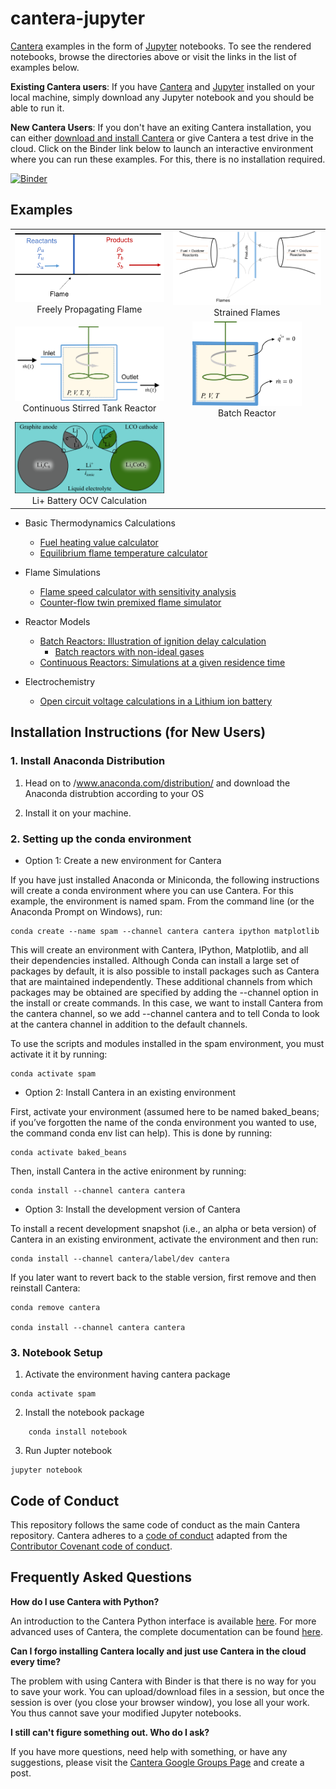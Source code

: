# cantera-jupyter

[Cantera](https://cantera.org) examples in the form of [Jupyter](http://jupyter.org)
notebooks. To see the rendered notebooks, browse the directories above or visit the
links in the list of examples below.

**Existing Cantera users**: If you have [Cantera](https://cantera.org) and
[Jupyter](http://jupyter.org) installed on your local machine, simply download
any Jupyter notebook and you should be able to run it.

**New Cantera Users**: If you don't have an exiting Cantera installation, you
can either
[download and install Cantera](https://cantera.org/install/index.html)
or give Cantera a test drive in the cloud. Click on the Binder link below to
launch an interactive environment where you can run these examples. For this,
there is no installation required.

[![Binder](http://mybinder.org/badge.svg)](http://mybinder.org:/repo/cantera/cantera-jupyter)

## Examples

<table align="center">

<tr align="center">
<td> <img src="flames/images/flameSpeed.png" width=250px> <br> Freely Propagating Flame  </td>
<td> <img src="flames/images/twinPremixedFlame.png" width=250px> <br> Strained Flames </td>
</tr>

<tr align="center">
<td> <img src="reactors/images/stirredReactorCartoon.png" width=250px> <br> Continuous Stirred Tank Reactor </td>
<td> <img src="reactors/images/batchReactor.png" width=175px> <br> Batch Reactor </td>
</tr>

<tr align="center">
<td> <img src="electrochemistry/images/SingleParticleBattery.png" width=250px> <br> Li+ Battery OCV Calculation</td>
</tr>

</table>

* Basic Thermodynamics Calculations
  * [Fuel heating value calculator](https://github.com/Cantera/cantera-jupyter/blob/master/thermo/heating_value.ipynb)
  * [Equilibrium flame temperature calculator](https://github.com/Cantera/cantera-jupyter/blob/master/thermo/flame_temperature.ipynb)

* Flame Simulations
  * [Flame speed calculator with sensitivity analysis](https://github.com/Cantera/cantera-jupyter/blob/master/flames/flame_speed_with_sensitivity_analysis.ipynb)
  * [Counter-flow twin premixed flame simulator](https://github.com/Cantera/cantera-jupyter/blob/master/flames/twin_premixed_flame_axisymmetric.ipynb)

* Reactor Models
  * [Batch Reactors: Illustration of ignition delay calculation](https://github.com/Cantera/cantera-jupyter/blob/master/reactors/batch_reactor_ignition_delay_NTC.ipynb)
    * [Batch reactors with non-ideal gases](https://github.com/Cantera/cantera-jupyter/blob/master/reactors/NonIdealShockTube.ipynb)
  * [Continuous Reactors: Simulations at a given residence time](https://github.com/Cantera/cantera-jupyter/blob/master/reactors/stirred_reactor.ipynb)

* Electrochemistry
  * [Open circuit voltage calculations in a Lithium ion battery](https://github.com/Cantera/cantera-jupyter/blob/master/electrochemistry/lithium_ion_battery.ipynb)

## Installation Instructions (for New Users)

### 1. Install Anaconda Distribution

1.   Head on to /www.anaconda.com/distribution/ and download the Anaconda distrubtion according to your OS

2.  Install it on your machine.

### 2. Setting up the conda environment

* Option 1: Create a new environment for Cantera

If you have just installed Anaconda or Miniconda, the following instructions will create a conda environment where you can use Cantera. For this example, the environment is named spam. From the command line (or the Anaconda Prompt on Windows), run:

    conda create --name spam --channel cantera cantera ipython matplotlib
This will create an environment with Cantera, IPython, Matplotlib, and all their dependencies installed. Although Conda can install a large set of packages by default, it is also possible to install packages such as Cantera that are maintained independently. These additional channels from which packages may be obtained are specified by adding the --channel option in the install or create commands. In this case, we want to install Cantera from the cantera channel, so we add --channel cantera and to tell Conda to look at the cantera channel in addition to the default channels.

To use the scripts and modules installed in the spam environment, you must activate it it by running:

    conda activate spam

* Option 2: Install Cantera in an existing environment

First, activate your environment (assumed here to be named baked_beans; if you’ve forgotten the name of the conda environment you wanted to use, the command conda env list can help). This is done by running:

    conda activate baked_beans
Then, install Cantera in the active enironment by running:

    conda install --channel cantera cantera

* Option 3: Install the development version of Cantera

To install a recent development snapshot (i.e., an alpha or beta version) of Cantera in an existing environment, activate the environment and then run:

    conda install --channel cantera/label/dev cantera
If you later want to revert back to the stable version, first remove and then reinstall Cantera:

    conda remove cantera

    conda install --channel cantera cantera

### 3. Notebook Setup
1. Activate the environment having cantera package
```
conda activate spam
```
2. Install the notebook package
```
    conda install notebook
```
3.  Run Jupter notebook
```
jupyter notebook
```

## Code of Conduct

This repository follows the same code of conduct as the main Cantera repository.
Cantera adheres to a [code of conduct](https://github.com/Cantera/cantera/blob/master/CODE_OF_CONDUCT.md)
adapted from the [Contributor Covenant code of conduct](https://contributor-covenant.org/).

## Frequently Asked Questions

**How do I use Cantera with Python?**

An introduction to the Cantera Python interface is available
[here](https://cantera.org/tutorials/python-tutorial.html). For more
advanced uses of Cantera, the complete documentation can be found
[here](https://cantera.org/documentation/index.html).

**Can I forgo installing Cantera locally and just use Cantera in the cloud every
time?**

The problem with using Cantera with Binder is that there is no way for you to
save your work. You can upload/download files in a session, but once the session
is over (you close your browser window), you lose all your work. You thus cannot
save your modified Jupyter notebooks.

**I still can't figure something out. Who do I ask?**

If you have more questions, need help with something, or have any suggestions,
please visit the
[Cantera Google Groups Page](https://groups.google.com/forum/#!forum/cantera-users)
and create a post.
